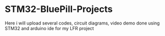 # STM32-BluePill-Projects

Here i will upload several codes, circuit diagrams, video demo done using STM32 and arduino ide for my LFR project

